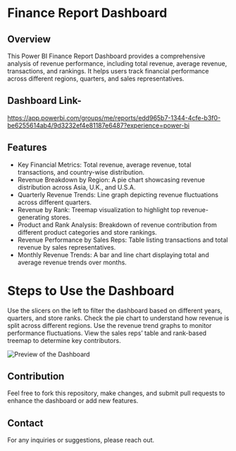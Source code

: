 # Finance Report Dashboard

## Overview
This Power BI Finance Report Dashboard provides a comprehensive analysis of revenue performance, including total revenue, average revenue, transactions, and rankings. It helps users track financial performance across different regions, quarters, and sales representatives.

## Dashboard Link-
https://app.powerbi.com/groups/me/reports/edd965b7-1344-4cfe-b3f0-be6255614ab4/9d3232ef4e81187e6487?experience=power-bi

## Features
- Key Financial Metrics: Total revenue, average revenue, total transactions, and country-wise distribution.
- Revenue Breakdown by Region: A pie chart showcasing revenue distribution across Asia, U.K., and U.S.A.
- Quarterly Revenue Trends: Line graph depicting revenue fluctuations across different quarters.
- Revenue by Rank: Treemap visualization to highlight top revenue-generating stores.
- Product and Rank Analysis: Breakdown of revenue contribution from different product categories and store rankings.
- Revenue Performance by Sales Reps: Table listing transactions and total revenue by sales representatives.
- Monthly Revenue Trends: A bar and line chart displaying total and average revenue trends over months.

# Steps to Use the Dashboard
Use the slicers on the left to filter the dashboard based on different years, quarters, and store ranks.
Check the pie chart to understand how revenue is split across different regions.
Use the revenue trend graphs to monitor performance fluctuations.
View the sales reps’ table and rank-based treemap to determine key contributors.

![Preview of the Dashboard](https://github.com/user-attachments/assets/022bdd74-cc81-4e17-a3f0-f4e990d1a65d)

## Contribution
Feel free to fork this repository, make changes, and submit pull requests to enhance the dashboard or add new features.

## Contact
For any inquiries or suggestions, please reach out.
